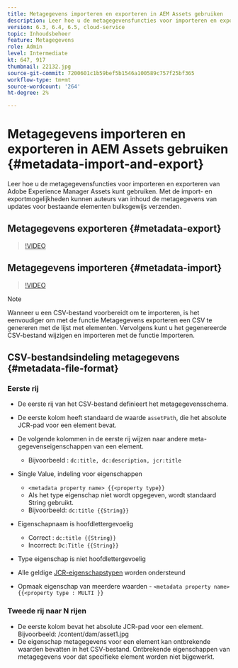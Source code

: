 ```yaml
---
title: Metagegevens importeren en exporteren in AEM Assets gebruiken
description: Leer hoe u de metagegevensfuncties voor importeren en exporteren van Adobe Experience Manager Assets kunt gebruiken. Met de import- en exportmogelijkheden kunnen auteurs van inhoud de metagegevens van updates voor bestaande elementen bulksgewijs verzenden.
version: 6.3, 6.4, 6.5, cloud-service
topic: Inhoudsbeheer
feature: Metagegevens
role: Admin
level: Intermediate
kt: 647, 917
thumbnail: 22132.jpg
source-git-commit: 7200601c1b59bef5b1546a100589c757f25bf365
workflow-type: tm+mt
source-wordcount: '264'
ht-degree: 2%

---
```



# Metagegevens importeren en exporteren in AEM Assets gebruiken {#metadata-import-and-export}

Leer hoe u de metagegevensfuncties voor importeren en exporteren van Adobe Experience Manager Assets kunt gebruiken. Met de import- en exportmogelijkheden kunnen auteurs van inhoud de metagegevens van updates voor bestaande elementen bulksgewijs verzenden.

## Metagegevens exporteren {#metadata-export}

>[!VIDEO](https://video.tv.adobe.com/v/22132/?quality=12&learn=on)

## Metagegevens importeren {#metadata-import}

>[!VIDEO](https://video.tv.adobe.com/v/21374/?quality=12&learn=on)

>[!NOTE]
>
> Wanneer u een CSV-bestand voorbereidt om te importeren, is het eenvoudiger om met de functie Metagegevens exporteren een CSV te genereren met de lijst met elementen. Vervolgens kunt u het gegenereerde CSV-bestand wijzigen en importeren met de functie Importeren.

## CSV-bestandsindeling metagegevens {#metadata-file-format}

### Eerste rij

* De eerste rij van het CSV-bestand definieert het metagegevensschema.
* De eerste kolom heeft standaard de waarde `assetPath`, die het absolute JCR-pad voor een element bevat.

* De volgende kolommen in de eerste rij wijzen naar andere meta-gegevenseigenschappen van een element.
   * Bijvoorbeeld : `dc:title, dc:description, jcr:title`

* Single Value, indeling voor eigenschappen

   * `<metadata property name> {{<property type}}`
   * Als het type eigenschap niet wordt opgegeven, wordt standaard String gebruikt.
   * Bijvoorbeeld: `dc:title {{String}}`

* Eigenschapnaam is hoofdlettergevoelig
   * Correct : `dc:title {{String}}`
   * Incorrect: `Dc:Title {{String}}`

* Type eigenschap is niet hoofdlettergevoelig
* Alle geldige [JCR-eigenschapstypen](https://docs.adobe.com/content/docs/en/spec/jsr170/javadocs/jcr-2.0/javax/jcr/PropertyType.html) worden ondersteund

* Opmaak eigenschap van meerdere waarden - `<metadata property name> {{<property type : MULTI }}`

### Tweede rij naar N rijen

* De eerste kolom bevat het absolute JCR-pad voor een element. Bijvoorbeeld: /content/dam/asset1.jpg
* De eigenschap metagegevens voor een element kan ontbrekende waarden bevatten in het CSV-bestand. Ontbrekende eigenschappen van metagegevens voor dat specifieke element worden niet bijgewerkt.
